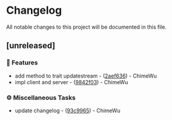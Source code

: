 # Changelog

All notable changes to this project will be documented in this file.

## [unreleased]

### 🚀 Features

- add method to trait updatestream - ([2aef636]($REPO/commit/2aef6364d1d21280dcf00ab839d864879052f578)) - ChimeWu
- impl client and server - ([9842f03]($REPO/commit/9842f03455f0c14b07932cb4e5c04b21fca91d41)) - ChimeWu

### ⚙️ Miscellaneous Tasks

- update changelog - ([93c9965]($REPO/commit/93c9965555b87413ec6d1961e82e0ff802dbb4c1)) - ChimeWu

<!-- generated by git-cliff -->
